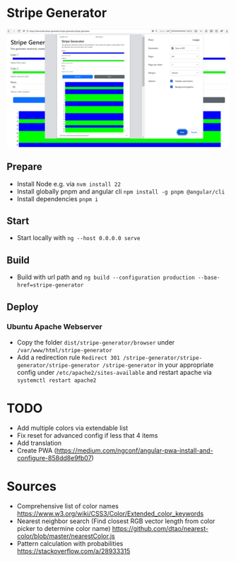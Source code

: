 # Stripe Generator
![Screenshot](screenshot.png?raw=true "Screenshot")

## Prepare
* Install Node e.g. via `nvm install 22`
* Install globally pnpm and angular cli `npm install -g pnpm @angular/cli`
* Install dependencies `pnpm i`

## Start
* Start locally with `ng --host 0.0.0.0 serve`

## Build
* Build with url path and `ng build --configuration production --base-href=stripe-generator`

## Deploy

### Ubuntu Apache Webserver 
* Copy the folder `dist/stripe-generator/browser` under `/var/www/html/stripe-generator`
* Add a redirection rule `Redirect 301 /stripe-generator/stripe-generator/stripe-generator /stripe-generator` in your appropriate config under `/etc/apache2/sites-available` and restart apache via `systemctl restart apache2`


# TODO
* Add multiple colors via extendable list
* Fix reset for advanced config if less that 4 items
* Add translation
* Create PWA (https://medium.com/ngconf/angular-pwa-install-and-configure-858dd8e9fb07)

# Sources
* Comprehensive list of color names https://www.w3.org/wiki/CSS3/Color/Extended_color_keywords
* Nearest neighbor search (Find closest RGB vector length from color picker to determine color name) https://github.com/dtao/nearest-color/blob/master/nearestColor.js
* Pattern calculation with probabilities https://stackoverflow.com/a/28933315
